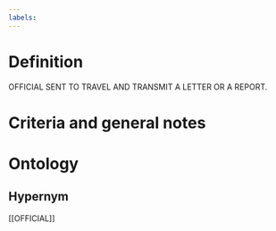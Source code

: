 ```yaml
---
labels: 
---
```


# Definition
OFFICIAL SENT TO TRAVEL AND TRANSMIT A LETTER OR A REPORT.
# Criteria and general notes
# Ontology

## Hypernym
[[OFFICIAL]]